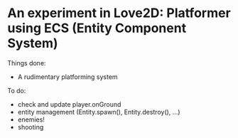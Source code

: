 # An experiment in Love2D: Platformer using ECS (Entity Component System)

Things done:
- A rudimentary platforming system

To do:
- check and update player.onGround
- entity management (Entity.spawn(), Entity.destroy(), ...)
- enemies!
- shooting
